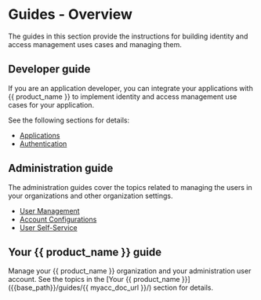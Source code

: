 # Guides - Overview

The guides in this section provide the instructions for building identity and access management uses cases and managing them.

## Developer guide

If you are an application developer, you can integrate your applications with {{ product_name }} to implement identity and access management use cases for your application.

See the following sections for details:

- [Applications]({{base_path}}/guides/applications/)
- [Authentication]({{base_path}}/guides/authentication/)

## Administration guide

The administration guides cover the topics related to managing the users in your organizations and other organization settings.

- [User Management]({{base_path}}/guides/users/)
- [Account Configurations]({{base_path}}/guides/account-configurations/)
- [User Self-Service]({{base_path}}/guides/user-self-service/)

## Your {{ product_name }} guide

Manage your {{ product_name }} organization and your administration user account. See the topics in the [Your {{ product_name }}]({{base_path}}/guides/{{ myacc_doc_url }}/) section for details.